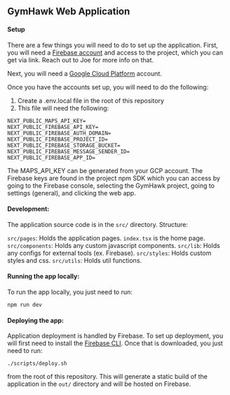## GymHawk Web Application

#### Setup
There are a few things you will need to do to set up the application. First, you will need a [Firebase account](https://firebase.google.com/) and access to the project, which you can get via link. Reach out to Joe for more info on that.

Next, you will need a [Google Cloud Platform](https://console.cloud.google.com/) account.

Once you have the accounts set up, you will need to do the following:
1. Create a .env.local file in the root of this repository
2. This file will need the following:
```
NEXT_PUBLIC_MAPS_API_KEY=
NEXT_PUBLIC_FIREBASE_API_KEY=
NEXT_PUBLIC_FIREBASE_AUTH_DOMAIN=
NEXT_PUBLIC_FIREBASE_PROJECT_ID=
NEXT_PUBLIC_FIREBASE_STORAGE_BUCKET=
NEXT_PUBLIC_FIREBASE_MESSAGE_SENDER_ID=
NEXT_PUBLIC_FIREBASE_APP_ID=
```

The MAPS_API_KEY can be generated from your GCP account. The Firebase keys are found in the project npm SDK which you can access by going to the Firebase console, selecting the GymHawk project, going to settings (general), and clicking the web app.

#### Development:
The application source code is in the `src/` directory. Structure:

`src/pages`: Holds the application pages. `index.tsx` is the home page.
`src/components`: Holds any custom javascript components.
`src/lib`: Holds any configs for external tools (ex. Firebase).
`src/styles`: Holds custom styles and css.
`src/utils`: Holds util functions.

#### Running the app locally:
To run the app locally, you just need to run:

`npm run dev`


#### Deploying the app:
Application deployment is handled by Firebase. To set up deployment, you will first need to install the [Firebase CLI](https://firebase.google.com/docs/cli). Once that is downloaded, you just need to run: 

`./scripts/deploy.sh` 

from the root of this repository. This will generate a static build of the application in the `out/` directory and will be hosted on Firebase.
